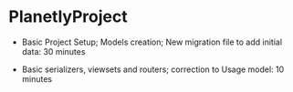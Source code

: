 # PlanetlyProject

- Basic Project Setup; 
Models creation; 
New migration file to add initial data: 30 minutes

- Basic serializers, viewsets and routers; 
correction to Usage model: 10 minutes
